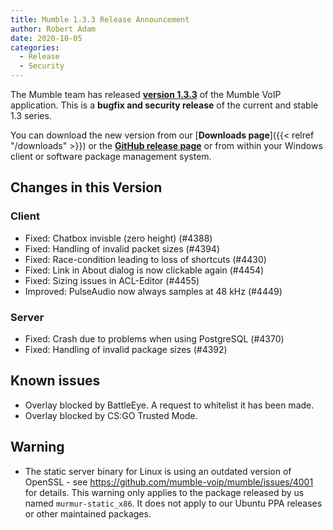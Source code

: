 ```yaml
---
title: Mumble 1.3.3 Release Announcement
author: Robert Adam
date: 2020-10-05
categories:
  - Release
  - Security
---
```


The Mumble team has released [**version 1.3.3**](https://github.com/mumble-voip/mumble/releases/tag/1.3.3) of the Mumble
VoIP application. This is a **bugfix and security release** of the current and stable 1.3 series.

You can download the new version from our [**Downloads page**]({{< relref "/downloads" >}}) or the [**GitHub release page**](https://github.com/mumble-voip/mumble/releases/tag/1.3.3)
or from within your Windows client or software package management system.

<!--more-->

## Changes in this Version

### Client

- Fixed: Chatbox invisble (zero height) (#4388)
- Fixed: Handling of invalid packet sizes (#4394)
- Fixed: Race-condition leading to loss of shortcuts (#4430)
- Fixed: Link in About dialog is now clickable again (#4454)
- Fixed: Sizing issues in ACL-Editor (#4455)
- Improved: PulseAudio now always samples at 48 kHz (#4449)

### Server

- Fixed: Crash due to problems when using PostgreSQL (#4370)
- Fixed: Handling of invalid package sizes (#4392)

## Known issues

- Overlay blocked by BattleEye. A request to whitelist it has been made.
- Overlay blocked by CS:GO Trusted Mode.

## Warning

- The static server binary for Linux is using an outdated version of OpenSSL - see
  https://github.com/mumble-voip/mumble/issues/4001 for details. This warning only applies to the package released by us
  named `murmur-static_x86`. It does not apply to our Ubuntu PPA releases or other maintained packages.
